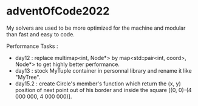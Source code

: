 # adventOfCode2022

My solvers are used to be more optimized for the machine and modular than fast and easy to code.

Performance Tasks :
- day12 : replace multimap<int, Node*> by map<std::pair<int, coord>, Node*> to get highly better performance.
- day13 : stock MyTuple container in personnal library and rename it like "MyTree".
- day15.2 : create Circle's member's function which return the (x, y) position of next point out of his border and inside the square [(0, 0)-(4 000 000, 4 000 000)].
